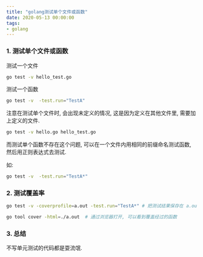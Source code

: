 ```yaml
---
title: "golang测试单个文件或函数"
date: 2020-05-13 00:00:00
tags:
- golang
---
```


### 1. 测试单个文件或函数

测试一个文件

```bash
go test -v hello_test.go
```



测试一个函数

```bash
go test -v  -test.run="TestA"  
```

<!-- more -->

注意在测试单个文件时, 会出现未定义的情况, 这是因为定义在其他文件里, 需要加上定义的文件.

```bash
go test -v hello.go hello_test.go
```



而测试单个函数不存在这个问题, 可以在一个文件内用相同的前缀命名测试函数, 然后用正则表达式去测试.

如:

```bash
go test -v  -test.run="TestA*"  
```



### 2. 测试覆盖率

```bash
go test -v -coverprofile=a.out -test.run="TestA*" # 把测试结果保存在 a.out

go tool cover -html=./a.out  # 通过浏览器打开, 可以看到覆盖经过的函数
```



### 3. 总结

不写单元测试的代码都是耍流氓.